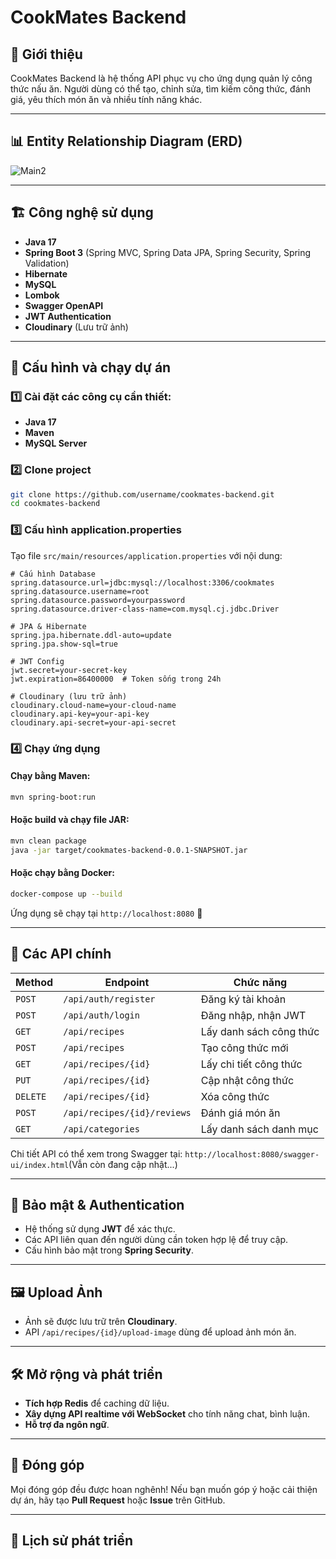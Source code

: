 # CookMates Backend

## 🚀 Giới thiệu
CookMates Backend là hệ thống API phục vụ cho ứng dụng quản lý công thức nấu ăn. Người dùng có thể tạo, chỉnh sửa, tìm kiếm công thức, đánh giá, yêu thích món ăn và nhiều tính năng khác.

---

## 📊 Entity Relationship Diagram (ERD)
![Main2](https://github.com/user-attachments/assets/c9c4de73-a206-494c-b0b7-a60b8fc6c204)

---

## 🏗 Công nghệ sử dụng
- **Java 17**
- **Spring Boot 3** (Spring MVC, Spring Data JPA, Spring Security, Spring Validation)
- **Hibernate**
- **MySQL**
- **Lombok**
- **Swagger OpenAPI**
- **JWT Authentication**
- **Cloudinary** (Lưu trữ ảnh)

---

## 🔧 Cấu hình và chạy dự án

### 1️⃣ Cài đặt các công cụ cần thiết:
- **Java 17**
- **Maven**
- **MySQL Server**

### 2️⃣ Clone project
```bash
git clone https://github.com/username/cookmates-backend.git
cd cookmates-backend
```

### 3️⃣ Cấu hình **application.properties**
Tạo file `src/main/resources/application.properties` với nội dung:
```properties
# Cấu hình Database
spring.datasource.url=jdbc:mysql://localhost:3306/cookmates
spring.datasource.username=root
spring.datasource.password=yourpassword
spring.datasource.driver-class-name=com.mysql.cj.jdbc.Driver

# JPA & Hibernate
spring.jpa.hibernate.ddl-auto=update
spring.jpa.show-sql=true

# JWT Config
jwt.secret=your-secret-key
jwt.expiration=86400000  # Token sống trong 24h

# Cloudinary (lưu trữ ảnh)
cloudinary.cloud-name=your-cloud-name
cloudinary.api-key=your-api-key
cloudinary.api-secret=your-api-secret
```

### 4️⃣ Chạy ứng dụng
#### Chạy bằng Maven:
```bash
mvn spring-boot:run
```

#### Hoặc build và chạy file JAR:
```bash
mvn clean package
java -jar target/cookmates-backend-0.0.1-SNAPSHOT.jar
```

#### Hoặc chạy bằng Docker:
```bash
docker-compose up --build
```

Ứng dụng sẽ chạy tại `http://localhost:8080` 🚀

---

## 📌 Các API chính

| Method | Endpoint | Chức năng |
|--------|-------------------------|--------------------------|
| `POST` | `/api/auth/register` | Đăng ký tài khoản |
| `POST` | `/api/auth/login` | Đăng nhập, nhận JWT |
| `GET` | `/api/recipes` | Lấy danh sách công thức |
| `POST` | `/api/recipes` | Tạo công thức mới |
| `GET` | `/api/recipes/{id}` | Lấy chi tiết công thức |
| `PUT` | `/api/recipes/{id}` | Cập nhật công thức |
| `DELETE` | `/api/recipes/{id}` | Xóa công thức |
| `POST` | `/api/recipes/{id}/reviews` | Đánh giá món ăn |
| `GET` | `/api/categories` | Lấy danh sách danh mục |

Chi tiết API có thể xem trong Swagger tại: `http://localhost:8080/swagger-ui/index.html`(Vẫn còn đang cập nhật...)

---

## 🔐 Bảo mật & Authentication
- Hệ thống sử dụng **JWT** để xác thực.
- Các API liên quan đến người dùng cần token hợp lệ để truy cập.
- Cấu hình bảo mật trong **Spring Security**.

---

## 🖼 Upload Ảnh
- Ảnh sẽ được lưu trữ trên **Cloudinary**.
- API `/api/recipes/{id}/upload-image` dùng để upload ảnh món ăn.

---

## 🛠 Mở rộng và phát triển
- **Tích hợp Redis** để caching dữ liệu.
- **Xây dựng API realtime với WebSocket** cho tính năng chat, bình luận.
- **Hỗ trợ đa ngôn ngữ**.

---

## 🤝 Đóng góp
Mọi đóng góp đều được hoan nghênh! Nếu bạn muốn góp ý hoặc cải thiện dự án, hãy tạo **Pull Request** hoặc **Issue** trên GitHub.

---

## 🚀 Lịch sử phát triển

